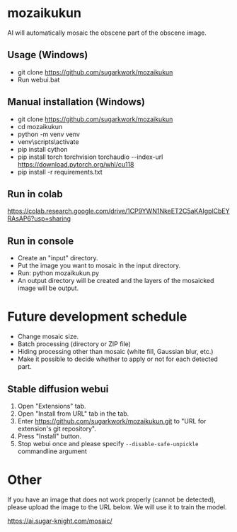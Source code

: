 # mozaikukun

AI will automatically mosaic the obscene part of the obscene image.

## Usage (Windows)
* git clone https://github.com/sugarkwork/mozaikukun
* Run webui.bat

## Manual installation (Windows)
* git clone https://github.com/sugarkwork/mozaikukun
* cd mozaikukun
* python -m venv venv
* venv\scripts\activate
* pip install cython
* pip install torch torchvision torchaudio --index-url https://download.pytorch.org/whl/cu118
* pip install -r requirements.txt

## Run in colab
https://colab.research.google.com/drive/1CP9YWN1NkeET2C5aKAIgplCbEYRAsAP6?usp=sharing

## Run in console

* Create an "input" directory.
* Put the image you want to mosaic in the input directory.
* Run: python mozaikukun.py
* An output directory will be created and the layers of the mosaicked image will be output.

# Future development schedule
- Change mosaic size.
- Batch processing (directory or ZIP file)
- Hiding processing other than mosaic (white fill, Gaussian blur, etc.)
- Make it possible to decide whether to apply or not for each detected part.

## Stable diffusion webui
1. Open "Extensions" tab.
2. Open "Install from URL" tab in the tab.
3. Enter https://github.com/sugarkwork/mozaikukun.git to "URL for extension's git repository".
4. Press "Install" button.
5. Stop webui once and please specify `--disable-safe-unpickle` commandline argument

# Other
If you have an image that does not work properly (cannot be detected), please upload the image to the URL below. We will use it to train the model.

https://ai.sugar-knight.com/mosaic/

